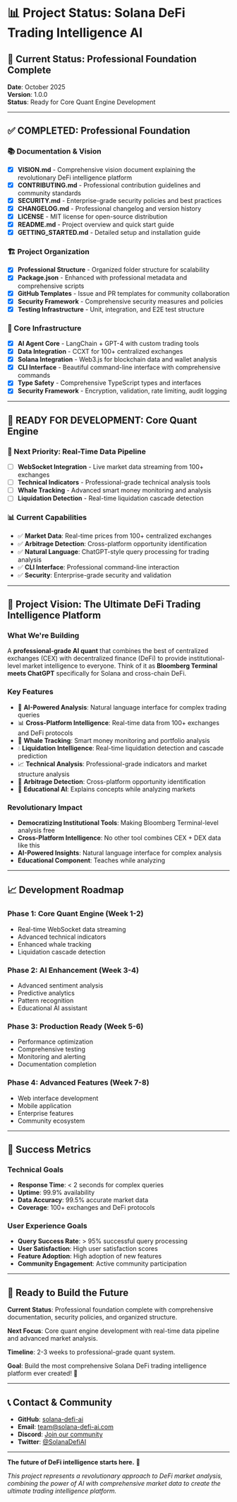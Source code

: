 # 📊 Project Status: Solana DeFi Trading Intelligence AI

## 🎯 **Current Status: Professional Foundation Complete**

**Date**: October 2025  
**Version**: 1.0.0  
**Status**: Ready for Core Quant Engine Development  

---

## ✅ **COMPLETED: Professional Foundation**

### **📚 Documentation & Vision**
- [x] **VISION.md** - Comprehensive vision document explaining the revolutionary DeFi intelligence platform
- [x] **CONTRIBUTING.md** - Professional contribution guidelines and community standards
- [x] **SECURITY.md** - Enterprise-grade security policies and best practices
- [x] **CHANGELOG.md** - Professional changelog and version history
- [x] **LICENSE** - MIT license for open-source distribution
- [x] **README.md** - Project overview and quick start guide
- [x] **GETTING_STARTED.md** - Detailed setup and installation guide

### **🏗️ Project Organization**
- [x] **Professional Structure** - Organized folder structure for scalability
- [x] **Package.json** - Enhanced with professional metadata and comprehensive scripts
- [x] **GitHub Templates** - Issue and PR templates for community collaboration
- [x] **Security Framework** - Comprehensive security measures and policies
- [x] **Testing Infrastructure** - Unit, integration, and E2E test structure

### **🔧 Core Infrastructure**
- [x] **AI Agent Core** - LangChain + GPT-4 with custom trading tools
- [x] **Data Integration** - CCXT for 100+ centralized exchanges
- [x] **Solana Integration** - Web3.js for blockchain data and wallet analysis
- [x] **CLI Interface** - Beautiful command-line interface with comprehensive commands
- [x] **Type Safety** - Comprehensive TypeScript types and interfaces
- [x] **Security Framework** - Encryption, validation, rate limiting, audit logging

---

## 🚀 **READY FOR DEVELOPMENT: Core Quant Engine**

### **🎯 Next Priority: Real-Time Data Pipeline**
- [ ] **WebSocket Integration** - Live market data streaming from 100+ exchanges
- [ ] **Technical Indicators** - Professional-grade technical analysis tools
- [ ] **Whale Tracking** - Advanced smart money monitoring and analysis
- [ ] **Liquidation Detection** - Real-time liquidation cascade detection

### **📊 Current Capabilities**
- ✅ **Market Data**: Real-time prices from 100+ centralized exchanges
- ✅ **Arbitrage Detection**: Cross-platform opportunity identification
- ✅ **Natural Language**: ChatGPT-style query processing for trading analysis
- ✅ **CLI Interface**: Professional command-line interaction
- ✅ **Security**: Enterprise-grade security and validation

---

## 🎯 **Project Vision: The Ultimate DeFi Trading Intelligence Platform**

### **What We're Building**
A **professional-grade AI quant** that combines the best of centralized exchanges (CEX) with decentralized finance (DeFi) to provide institutional-level market intelligence to everyone. Think of it as **Bloomberg Terminal meets ChatGPT** specifically for Solana and cross-chain DeFi.

### **Key Features**
- 🧠 **AI-Powered Analysis**: Natural language interface for complex trading queries
- 📊 **Cross-Platform Intelligence**: Real-time data from 100+ exchanges and DeFi protocols
- 🐋 **Whale Tracking**: Smart money monitoring and portfolio analysis
- 💧 **Liquidation Intelligence**: Real-time liquidation detection and cascade prediction
- 📈 **Technical Analysis**: Professional-grade indicators and market structure analysis
- 🔄 **Arbitrage Detection**: Cross-platform opportunity identification
- 💬 **Educational AI**: Explains concepts while analyzing markets

### **Revolutionary Impact**
- **Democratizing Institutional Tools**: Making Bloomberg Terminal-level analysis free
- **Cross-Platform Intelligence**: No other tool combines CEX + DEX data like this
- **AI-Powered Insights**: Natural language interface for complex analysis
- **Educational Component**: Teaches while analyzing

---

## 📈 **Development Roadmap**

### **Phase 1: Core Quant Engine (Week 1-2)**
- Real-time WebSocket data streaming
- Advanced technical indicators
- Enhanced whale tracking
- Liquidation cascade detection

### **Phase 2: AI Enhancement (Week 3-4)**
- Advanced sentiment analysis
- Predictive analytics
- Pattern recognition
- Educational AI assistant

### **Phase 3: Production Ready (Week 5-6)**
- Performance optimization
- Comprehensive testing
- Monitoring and alerting
- Documentation completion

### **Phase 4: Advanced Features (Week 7-8)**
- Web interface development
- Mobile application
- Enterprise features
- Community ecosystem

---

## 🎯 **Success Metrics**

### **Technical Goals**
- **Response Time**: < 2 seconds for complex queries
- **Uptime**: 99.9% availability
- **Data Accuracy**: 99.5% accurate market data
- **Coverage**: 100+ exchanges and DeFi protocols

### **User Experience Goals**
- **Query Success Rate**: > 95% successful query processing
- **User Satisfaction**: High user satisfaction scores
- **Feature Adoption**: High adoption of new features
- **Community Engagement**: Active community participation

---

## 🚀 **Ready to Build the Future**

**Current Status**: Professional foundation complete with comprehensive documentation, security policies, and organized structure.

**Next Focus**: Core quant engine development with real-time data pipeline and advanced market analysis.

**Timeline**: 2-3 weeks to professional-grade quant system.

**Goal**: Build the most comprehensive Solana DeFi trading intelligence platform ever created! 🎯

---

## 📞 **Contact & Community**

- **GitHub**: [solana-defi-ai](https://github.com/solana-defi-ai)
- **Email**: team@solana-defi-ai.com
- **Discord**: [Join our community](https://discord.gg/solana-defi-ai)
- **Twitter**: [@SolanaDefiAI](https://twitter.com/SolanaDefiAI)

---

**The future of DeFi intelligence starts here.** 🚀

*This project represents a revolutionary approach to DeFi market analysis, combining the power of AI with comprehensive market data to create the ultimate trading intelligence platform.*